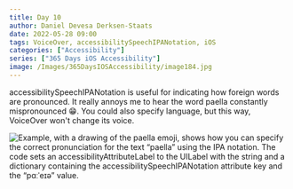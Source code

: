 ```yaml
---
title: Day 10
author: Daniel Devesa Derksen-Staats
date: 2022-05-28 09:00
tags: VoiceOver, accessibilitySpeechIPANotation, iOS
categories: ["Accessibility"]
series: ["365 Days iOS Accessibility"]
image: /Images/365DaysIOSAccessibility/image184.jpg
---
```


accessibilitySpeechIPANotation is useful for indicating how foreign words are pronounced. It really annoys me to hear the word paella constantly mispronounced 😁. You could also specify language, but this way, VoiceOver won't change its voice.

![Example, with a drawing of the paella emoji, shows how you can specify the correct pronunciation for the text “paella” using the IPA notation. The code sets an accessibilityAttributeLabel to the UILabel with the string and a dictionary containing the accessibilitySpeechIPANotation attribute key and the “pɑːˈeɪə” value.](/Images/365DaysIOSAccessibility/image184.jpg)